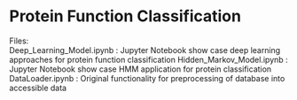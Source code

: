 # Protein Function Classification  
Files:  
Deep_Learning_Model.ipynb : Jupyter Notebook show case deep learning approaches for protein function classification
Hidden_Markov_Model.ipynb : Jupyter Notebook show case HMM application for protein classification
DataLoader.ipynb : Original functionality for preprocessing of database into accessible data
